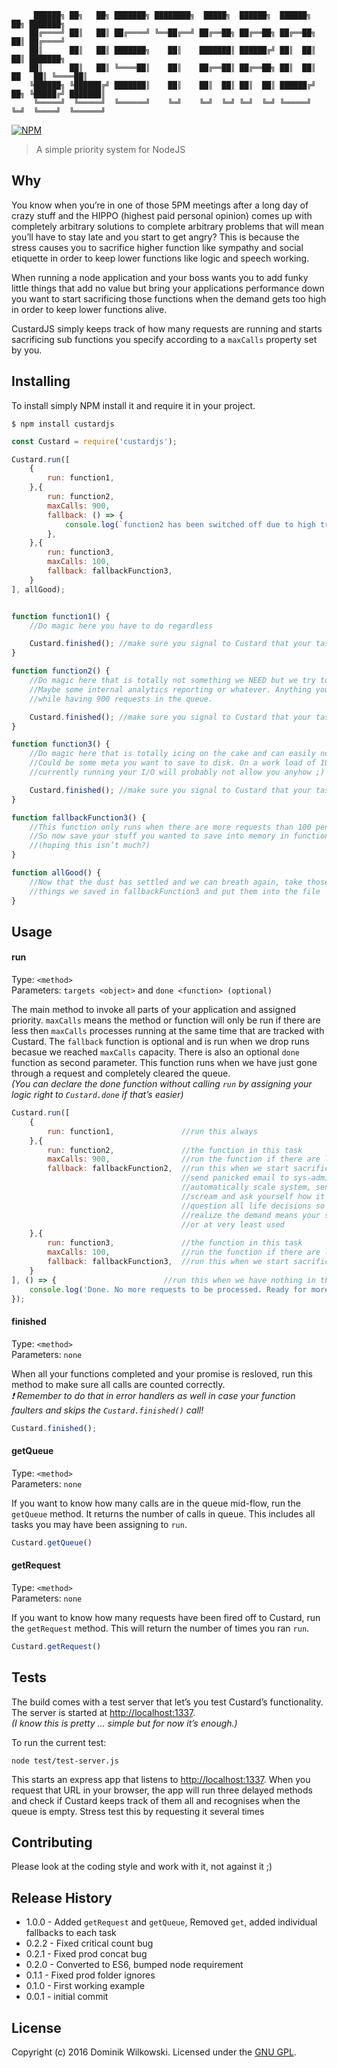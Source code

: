 ```shell
     ██████╗ ██╗   ██╗ ███████╗ ████████╗  █████╗  ██████╗  ██████╗           ██╗ ███████╗
    ██╔════╝ ██║   ██║ ██╔════╝ ╚══██╔══╝ ██╔══██╗ ██╔══██╗ ██╔══██╗          ██║ ██╔════╝
    ██║      ██║   ██║ ███████╗    ██║    ███████║ ██████╔╝ ██║  ██║          ██║ ███████╗
    ██║      ██║   ██║ ╚════██║    ██║    ██╔══██║ ██╔══██╗ ██║  ██║     ██   ██║ ╚════██║
    ╚██████╗ ╚██████╔╝ ███████║    ██║    ██║  ██║ ██║  ██║ ██████╔╝ ██╗ ╚█████╔╝ ███████║
     ╚═════╝  ╚═════╝  ╚══════╝    ╚═╝    ╚═╝  ╚═╝ ╚═╝  ╚═╝ ╚═════╝  ╚═╝  ╚════╝  ╚══════╝
```

[![NPM](https://nodei.co/npm/custardjs.png?downloads=true)](https://nodei.co/npm/custardjs/)


> A simple priority system for NodeJS

## Why

You know when you’re in one of those 5PM meetings after a long day of crazy stuff and the HIPPO (highest paid personal opinion) comes up with completely
arbitrary solutions to complete arbitrary problems that will mean you’ll have to stay late and you start to get angry? This is because the stress causes you
to sacrifice higher function like sympathy and social etiquette in order to keep lower functions like logic and speech working.

When running a node application and your boss wants you to add funky little things that add no value but bring your applications performance down you want to
start sacrificing those functions when the demand gets too high in order to keep lower functions alive.

CustardJS simply keeps track of how many requests are running and starts sacrificing sub functions you specify according to a `maxCalls` property set by you.


## Installing

To install simply NPM install it and require it in your project.

```shell
$ npm install custardjs
```

```js
const Custard = require('custardjs');

Custard.run([
	{
		run: function1,
	},{
		run: function2,
		maxCalls: 900,
		fallback: () => {
			console.log(`function2 has been switched off due to high traffic: (${Custard.getRequest})`);
		},
	},{
		run: function3,
		maxCalls: 100,
		fallback: fallbackFunction3,
	}
], allGood);


function function1() {
	//Do magic here you have to do regardless

	Custard.finished(); //make sure you signal to Custard that your task is finished
}

function function2() {
	//Do magic here that is totally not something we NEED but we try to get done
	//Maybe some internal analytics reporting or whatever. Anything you can handle
	//while having 900 requests in the queue.

	Custard.finished(); //make sure you signal to Custard that your task is finished
}

function function3() {
	//Do magic here that is totally icing on the cake and can easily not happen
	//Could be some meta you want to save to disk. On a work load of 100 requests
	//currently running your I/O will probably not allow you anyhow ;)

	Custard.finished(); //make sure you signal to Custard that your task is finished
}

function fallbackFunction3() {
	//This function only runs when there are more requests than 100 pending.
	//So now save your stuff you wanted to save into memory in function3
	//(hoping this isn’t much?)
}

function allGood() {
	//Now that the dust has settled and we can breath again, take those in-memory
	//things we saved in fallbackFunction3 and put them into the file
}
```


## Usage

#### run
Type: `<method>`  
Parameters: `targets <object>` and `done <function> (optional)`

The main method to invoke all parts of your application and assigned priority. `maxCalls` means the method or function will only be run if there are less then
`maxCalls` processes running at the same time that are tracked with Custard. The `fallback` function is optional and is run when we drop runs becasue we
reached `maxCalls` capacity.
There is also an optional `done` function as second parameter. This function runs when we have just gone through a request and completely cleared the queue.  
_(You can declare the done function without calling `run` by assigning your logic right to `Custard.done` if that’s easier)_

```js
Custard.run([
	{
		run: function1,               //run this always
	},{
		run: function2,               //the function in this task
		maxCalls: 900,                //run the function if there are less than 900 processes running
		fallback: fallbackFunction2,  //run this when we start sacrificing this based on your maxCalls
		                              //send panicked email to sys-admin
		                              //automatically scale system, send lease requests to AWS
		                              //scream and ask yourself how it’s gotten this for
		                              //question all life decisions so far
		                              //realize the demand means your stuff is liked
		                              //or at very least used
	},{
		run: function3,               //the function in this task
		maxCalls: 100,                //run the function if there are less than 100 processes running
		fallback: fallbackFunction3,  //run this when we start sacrificing this based on your maxCalls
	}
], () => {                        //run this when we have nothing in the queue anymore
	console.log('Done. No more requests to be processed. Ready for more all fresh and fit!');
});
```

#### finished
Type: `<method>`  
Parameters: `none`

When all your functions completed and your promise is resloved, run this method to make sure all calls are counted correctly.  
_:exclamation: Remember to do that in error handlers as well in case your function faulters and skips the `Custard.finished()` call!_

```js
Custard.finished();
```

#### getQueue
Type: `<method>`  
Parameters: `none`

If you want to know how many calls are in the queue mid-flow, run the `getQueue` method. It returns the number of calls in queue. This includes all tasks you
may have been assigning to `run`.

```js
Custard.getQueue()
```


#### getRequest
Type: `<method>`  
Parameters: `none`

If you want to know how many requests have been fired off to Custard, run the `getRequest` method. This will return the number of times you ran `run`.

```js
Custard.getRequest()
```


## Tests
The build comes with a test server that let’s you test Custard’s functionality. The server is started at [http://localhost:1337](http://localhost:1337).  
_(I know this is pretty … simple but for now it’s enough.)_

To run the current test:

```shell
node test/test-server.js
```

This starts an express app that listens to [http://localhost:1337](http://localhost:1337). When you request that URL in your browser, the app will run three
delayed methods and check if Custard keeps track of them all and recognises when the queue is empty. Stress test this by requesting it several times


## Contributing
Please look at the coding style and work with it, not against it ;)


## Release History
* 1.0.0  -  Added `getRequest` and `getQueue`, Removed `get`, added individual fallbacks to each task
* 0.2.2  -  Fixed critical count bug
* 0.2.1  -  Fixed prod concat bug
* 0.2.0  -  Converted to ES6, bumped node requirement
* 0.1.1  -  Fixed prod folder ignores
* 0.1.0  -  First working example
* 0.0.1  -  initial commit


## License
Copyright (c) 2016 Dominik Wilkowski. Licensed under the [GNU GPL](https://github.com/dominikwilkowski/custardjs/blob/master/LICENSE).